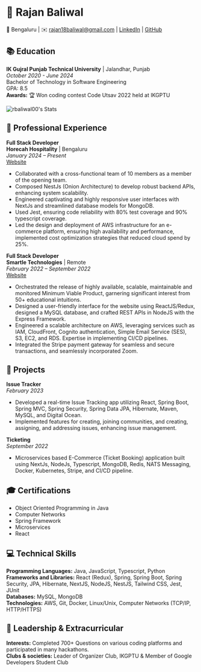 # 👋 Rajan Baliwal

📍 Bengaluru | ✉️ rajan18baliwal@gmail.com | [LinkedIn](https://www.linkedin.com/in/rajan-baliwal-8b6a5ab2) | [GitHub](https://www.github.com/rbaliwal00)

## 📚 Education

**IK Gujral Punjab Technical University** | Jalandhar, Punjab  
*October 2020 - June 2024*  
Bachelor of Technology in Software Engineering  
GPA: 8.5  
**Awards:** 🏆 Won coding contest Code Utsav 2022 held at IKGPTU

![rbaliwal00's Stats](https://github-readme-stats.vercel.app/api?username=rbaliwal00&theme=vue-dark&show_icons=true&hide_border=true&count_private=true)

## 💼 Professional Experience

**Full Stack Developer**  
**Horecah Hospitality** | Bengaluru  
*January 2024 – Present*  
[Website](https://www.horecah.com)  
- Collaborated with a cross-functional team of 10 members as a member of the opening team.
- Composed NestJs (Onion Architecture) to develop robust backend APIs, enhancing system scalability.
- Engineered captivating and highly responsive user interfaces with NextJs and streamlined database models for MongoDB.
- Used Jest, ensuring code reliability with 80% test coverage and 90% typescript coverage.
- Led the design and deployment of AWS infrastructure for an e-commerce platform, ensuring high availability and performance, implemented cost optimization strategies that reduced cloud spend by 25%.

**Full Stack Developer**  
**Smartle Technologies** | Remote  
*February 2022 – September 2022*  
[Website](https://www.smartle.co/)  
- Orchestrated the release of highly available, scalable, maintainable and monitored Minimum Viable Product, garnering significant interest from 50+ educational intuitions.
- Designed a user-friendly interface for the website using ReactJS/Redux, designed a MySQL database, and crafted REST APIs in NodeJS with the Express Framework.
- Engineered a scalable architecture on AWS, leveraging services such as IAM, CloudFront, Cognito authentication, Simple Email Service (SES), S3, EC2, and RDS. Expertise in implementing CI/CD pipelines.
- Integrated the Stripe payment gateway for seamless and secure transactions, and seamlessly incorporated Zoom.

## 🚀 Projects

**Issue Tracker**  
*February 2023*  
- Developed a real-time Issue Tracking app utilizing React, Spring Boot, Spring MVC, Spring Security, Spring Data JPA, Hibernate, Maven, MySQL, and Digital Ocean.
- Implemented features for creating, joining communities, and creating, assigning, and addressing issues, enhancing issue management.

**Ticketing**  
*September 2022*  
- Microservices based E-Commerce (Ticket Booking) application built using NextJs, NodeJs, Typescript, MongoDB, Redis, NATS Messaging, Docker, Kubernetes, Stripe, and CI/CD pipeline.

## 🎓 Certifications

- Object Oriented Programming in Java
- Computer Networks
- Spring Framework
- Microservices
- React

## 💻 Technical Skills

**Programming Languages:** Java, JavaScript, Typescript, Python  
**Frameworks and Libraries:** React (Redux), Spring, Spring Boot, Spring Security, JPA, Hibernate, NextJS, NodeJS, NestJS, Tailwind CSS, Jest, JUnit  
**Databases:** MySQL, MongoDB  
**Technologies:** AWS, Git, Docker, Linux/Unix, Computer Networks (TCP/IP, HTTP/HTTPS)

## 🌟 Leadership & Extracurricular

**Interests:** Completed 700+ Questions on various coding platforms and participated in many hackathons.  
**Clubs & societies:** Leader of Organizer Club, IKGPTU & Member of Google Developers Student Club
